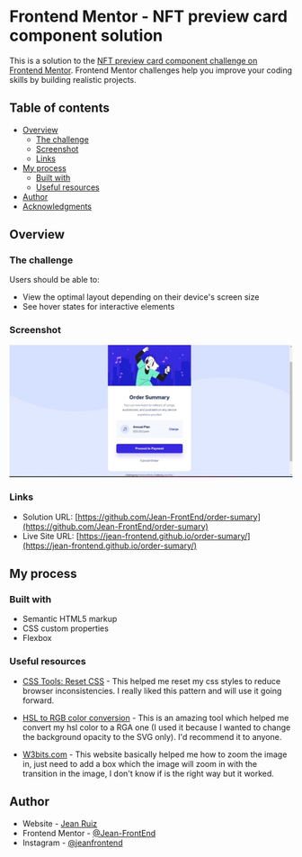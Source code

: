 # Frontend Mentor - NFT preview card component solution

This is a solution to the [NFT preview card component challenge on Frontend Mentor](https://www.frontendmentor.io/challenges/nft-preview-card-component-SbdUL_w0U). Frontend Mentor challenges help you improve your coding skills by building realistic projects.

## Table of contents

- [Overview](#overview)
  - [The challenge](#the-challenge)
  - [Screenshot](#screenshot)
  - [Links](#links)
- [My process](#my-process)
  - [Built with](#built-with)
  - [Useful resources](#useful-resources)
- [Author](#author)
- [Acknowledgments](#acknowledgments)

## Overview

### The challenge

Users should be able to:

- View the optimal layout depending on their device's screen size
- See hover states for interactive elements

### Screenshot

![](/images/screenshoot.jpeg)

### Links

- Solution URL: [https://github.com/Jean-FrontEnd/order-sumary](https://github.com/Jean-FrontEnd/order-sumary)
- Live Site URL: [https://jean-frontend.github.io/order-sumary/](https://jean-frontend.github.io/order-sumary/)

## My process

### Built with

- Semantic HTML5 markup
- CSS custom properties
- Flexbox

### Useful resources

- [CSS Tools: Reset CSS](https://meyerweb.com/eric/tools/css/reset/) - This helped me reset my css styles to reduce browser inconsistencies. I really liked this pattern and will use it going forward.

- [HSL to RGB color conversion](https://www.rapidtables.com/convert/color/hsl-to-rgb.html) - This is an amazing tool which helped me convert my hsl color to a RGA one (I used it because I wanted to change the background opacity to the SVG only). I'd recommend it to anyone.

- [W3bits.com](https://w3bits.com/css-image-hover-zoom/) - This website basically helped me how to zoom the image in, just need to add a box which the image will zoom in with the transition in the image, I don't know if is the right way but it worked.

## Author

- Website - [Jean Ruiz](https://github.com/Jean-FrontEnd)
- Frontend Mentor - [@Jean-FrontEnd](https://www.frontendmentor.io/profile/Jean-FrontEnd)
- Instagram - [@jeanfrontend](https://www.instagram.com/jeanfrontend/)
